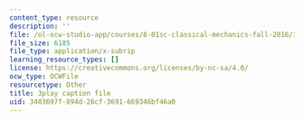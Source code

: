 ```yaml
---
content_type: resource
description: ''
file: /ol-ocw-studio-app/courses/8-01sc-classical-mechanics-fall-2016/3403697f894d26cf3691669346bf46a0_uua2hbbp7h4.srt
file_size: 6185
file_type: application/x-subrip
learning_resource_types: []
license: https://creativecommons.org/licenses/by-nc-sa/4.0/
ocw_type: OCWFile
resourcetype: Other
title: 3play caption file
uid: 3403697f-894d-26cf-3691-669346bf46a0
---
```

